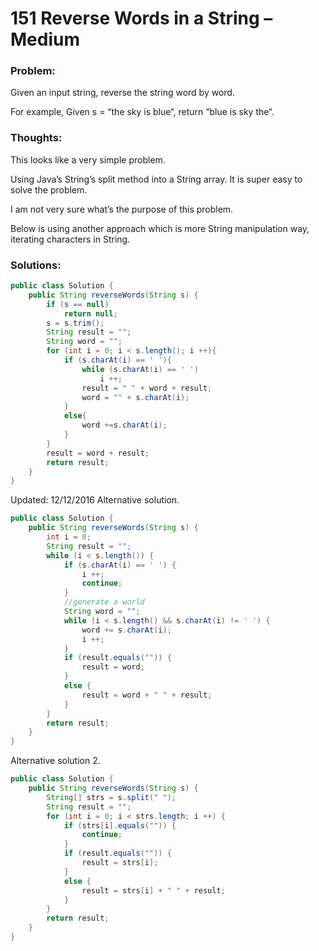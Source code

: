# 151 Reverse Words in a String – Medium


### Problem:



Given an input string, reverse the string word by word.

For example,
Given s = “the sky is blue“,
return “blue is sky the“.


### Thoughts:



This looks like a very simple problem.

Using Java’s String’s split method into a String array. It is super easy to solve the problem.

I am not very sure what’s the purpose of this problem.

Below is using another approach which is more String manipulation way, iterating characters in String.


### Solutions:



```java
public class Solution {
    public String reverseWords(String s) {
        if (s == null)
            return null;
        s = s.trim();
        String result = "";
        String word = "";
        for (int i = 0; i < s.length(); i ++){
            if (s.charAt(i) == ' '){
                while (s.charAt(i) == ' ')
                    i ++;
                result = " " + word + result;
                word = "" + s.charAt(i);
            }
            else{
                word +=s.charAt(i);
            }
        }
        result = word + result;
        return result;
    }
}
```
Updated: 12/12/2016
Alternative solution.

```java
public class Solution {
    public String reverseWords(String s) {
        int i = 0;
        String result = "";
        while (i < s.length()) {
            if (s.charAt(i) == ' ') {
                i ++;
                continue;
            }
            //generate a world
            String word = "";
            while (i < s.length() && s.charAt(i) != ' ') {
                word += s.charAt(i);
                i ++;
            }
            if (result.equals("")) {
                result = word;
            }
            else {
                result = word + " " + result;
            }
        }
        return result;
    }
}
```
Alternative solution 2.

```java
public class Solution {
    public String reverseWords(String s) {
        String[] strs = s.split(" ");
        String result = "";
        for (int i = 0; i < strs.length; i ++) {
            if (strs[i].equals("")) {
                continue;
            }
            if (result.equals("")) {
                result = strs[i];
            }
            else {
                result = strs[i] + " " + result;
            }
        }
        return result;
    }
}
```